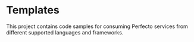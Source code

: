 # Templates
This project contains code samples for consuming Perfecto services from different supported languages and frameworks.

